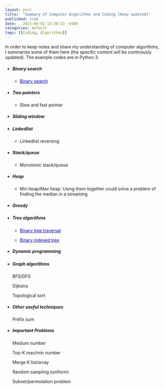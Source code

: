 ```yaml
---
layout: post
title:  "Summary of Computer Algorithms and Coding (Keep updated)"
published: true
date:   2022-04-02 13:30:13 -0400
categories: default
tags: [[Coding, Algorithms]]
---
```

In order to keep notes and share my understanding of computer algorithms, I summarize some of them here (the specific content will be continously updated). The example codes are in Python 3.
 

 * ##### Binary search
     * [<span style="color:blue;"> Binary search </span>](https://github.com/windhaunting/Algorithm_Coding_Summary/blob/main/binary_search.md)

 * #####  Two pointers
     * Slow and fast pointer


 * #####  Sliding window


 * ##### Linkedlist
     * Linkedlist reversing

 * ##### Stack/queue 
     * Monotonic stack/queue 

 * ##### Heap
     * Min heap/Max heap: Using them together could solve a problem of finding the median in a streaming

 * ##### Greedy


 * ##### Tree algorithms
     * [<span style="color:blue;"> Binary tree traversal </span>](https://github.com/windhaunting/Algorithm_Coding_Summary/blob/main/tree_traversal.md)

     * [<span style="color:blue;"> Binary indexed tree</span>](https://github.com/windhaunting/Algorithm_Coding_Summary/blob/main/binary_indexed_tree.md)


* ##### Dynamic programming


* ##### Graph algorithms

  BFS/DFS

  Dijkstra

  Topological sort


* ##### Other useful techniques

  Prefix sum 


* ##### Important Problems

  Medium number

  Top-K max/min number

  Merge K list/array

  Random sampling (uniform)

  Subset/permutation problem

